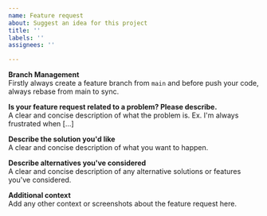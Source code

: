 ```yaml
---
name: Feature request
about: Suggest an idea for this project
title: ''
labels: ''
assignees: ''

---
```


**Branch Management**\
Firstly always create a feature branch from `main` and before push your code, always rebase from main to sync.

**Is your feature request related to a problem? Please describe.**\
A clear and concise description of what the problem is. Ex. I'm always frustrated when [...]

**Describe the solution you'd like**\
A clear and concise description of what you want to happen.

**Describe alternatives you've considered**\
A clear and concise description of any alternative solutions or features you've considered.

**Additional context**\
Add any other context or screenshots about the feature request here.
